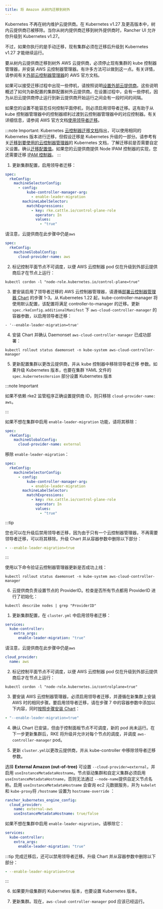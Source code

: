 ```yaml
---
title: 将 Amazon 从树内迁移到树外
---
```


<head>
  <link rel="canonical" href="https://ranchermanager.docs.rancher.com/zh/how-to-guides/new-user-guides/kubernetes-clusters-in-rancher-setup/migrate-to-an-out-of-tree-cloud-provider/migrate-to-out-of-tree-amazon"/>
</head>

Kubernetes 不再在树内维护云提供商。在 Kubernetes v1.27 及更高版本中，树内云提供商已被移除。当你从树内提供商迁移到树外提供商时，Rancher UI 允许你升级到 Kubernetes v1.27。

不过，如果你执行的是手动迁移，现有集群必须在迁移后升级到 Kubernetes v1.27 才能继续运行。

要从树内云提供商迁移到树外 AWS 云提供商，必须停止现有集群的 kube 控制器管理器，并安装 AWS 云控制器管理器。有许多方法可以做到这一点。有关详情，请参阅有关[外部云控制器管理器](https://cloud-provider-aws.sigs.k8s.io/getting_started/)的 AWS 官方文档。

如果可以接受迁移过程中出现一些停机，请按照说明[设置外部云提供商](../set-up-cloud-providers/amazon.md#using-the-out-of-tree-aws-cloud-provider)。这些说明概述了如何为新配置的集群配置树外云提供商。在设置过程中，会有一些停机，因为从旧云提供商停止运行到新云提供商开始运行之间会有一段时间的间隔。

如果您的设置不能容忍任何控制平面停机，则必须启用领导者迁移。这有助于从 kube 控制器管理器中的控制器顺利过渡到云控制器管理器中的对应控制器。有关详细信息，请参阅 AWS 官方文档[使用领导者迁移](https://cloud-provider-aws.sigs.k8s.io/getting_started/)。

:::note Important:
Kubernetes [云控制器迁移文档](https://kubernetes.io/docs/tasks/administer-cluster/controller-manager-leader-migration/#before-you-begin)指出，可以使用相同的 Kubernetes 版本进行迁移，但假设迁移是 Kubernetes 升级的一部分。请参考有关[迁移到要使用的云控制器管理器](https://kubernetes.io/docs/tasks/administer-cluster/controller-manager-leader-migration/)的 Kubernetes 文档，了解迁移前是否需要自定义设置。确认[迁移配置值](https://kubernetes.io/docs/tasks/administer-cluster/controller-manager-leader-migration/#default-configuration)。如果您的云提供商提供 Node IPAM 控制器的实现，您还需要迁移 [IPAM 控制器](https://kubernetes.io/docs/tasks/administer-cluster/controller-manager-leader-migration/#node-ipam-controller-migration)。
:::

<Tabs groupId="k8s-distro">
<TabItem value="RKE2">

1. 更新集群配置，启用领导者迁移：

```yaml
spec:
  rkeConfig:
    machineSelectorConfig:
      - config:
          kube-controller-manager-arg:
            - enable-leader-migration
        machineLabelSelector:
          matchExpressions:
            - key: rke.cattle.io/control-plane-role
              operator: In
              values:
                - "true"
```

请注意，云提供商在此步骤中仍是`aws`

```yaml
spec:
  rkeConfig:
    machineGlobalConfig:
      cloud-provider-name: aws
```

2. 标记控制平面节点不可调度，以便 AWS 云控制器 pod 仅在升级到外部云提供商后才在节点上运行：

```shell
kubectl cordon -l "node-role.kubernetes.io/control-plane=true"
```

3. 要安装启用了领导者迁移的 AWS 云控制器管理器，请遵循[部署云控制器管理器 Chart](../set-up-cloud-providers/amazon.md#using-the-out-of-tree-aws-cloud-provider) 的步骤 1-3。从 Kubernetes 1.22 起，kube-controller-manager 将使用默认配置，该配置将满足 controller-to-manager 的迁移。更新 `spec.rkeConfig.additionalManifest` 下 `aws-cloud-controller-manager` 的容器参数，以启用领导者迁移：

```shell
- '--enable-leader-migration=true'
```

4. 安装 Chart 并确认 Daemonset `aws-cloud-controller-manager` 已成功部署：

```shell
kubectl rollout status daemonset -n kube-system aws-cloud-controller-manager
```

5. 更新配置集群以更改云提供商，并从 kube 控制器中移除领导者迁移 参数。如果升级 Kubernetes 版本，也要在集群 YAML 文件的 `spec.kubernetesVersion` 部分设置 Kubernetes 版本

:::note Important

如果不依赖 rke2 监管程序正确设置提供商 ID，则只移除 `cloud-provider-name: aws`。

:::

如果不想在集群中启用 `enable-leader-migration` 功能，请将其移除：

```yaml
spec:
  rkeConfig:
    machineGlobalConfig:
      cloud-provider-name: external
```

移除 `enable-leader-migration`：

```yaml
spec:
  rkeConfig:
    machineSelectorConfig:
      - config:
          kube-controller-manager-arg:
            - enable-leader-migration
        machineLabelSelector:
          matchExpressions:
            - key: rke.cattle.io/control-plane-role
              operator: In
              values:
                - "true"
```

:::tip

您也可以在升级后禁用领导者迁移，因为由于只有一个云控制器管理器，不再需要领导者迁移，可以将其移除。升级 Chart 并从容器参数中删除以下部分：

```yaml
- --enable-leader-migration=true
```

:::

使用以下命令验证云控制器管理器更新是否成功上线：

```shell
kubectl rollout status daemonset -n kube-system aws-cloud-controller-manager
```

6. 云提供商负责设置节点的 ProviderID。检查是否所有节点都用 ProviderID 进行了初始化：

```shell
kubectl describe nodes | grep "ProviderID"
```

</TabItem>

<TabItem value="RKE">

1. 更新集群配置，在 `cluster.yml` 中启用领导者迁移：

```yaml
services:
  kube-controller:
    extra_args:
      enable-leader-migration: "true"
```

请注意，云提供商在此步骤中仍是`aws`

```yaml
cloud_provider:
  name: aws
```

2. 标记控制平面节点不可调度，以便 AWS 云控制器 pod 仅在升级到外部云提供商后才在节点上运行：

```shell
kubectl cordon -l "node-role.kubernetes.io/controlplane=true"
```

3. 要安装 AWS 云控制器管理器，必须启用领导者迁移，并遵循在新集群上安装 AWS 时的相同步骤。要启用领导者迁移，请在步骤 7 中的容器参数中添加以下内容，同时[按照步骤安装 Chart](../set-up-cloud-providers/amazon.md#helm-chart-installation-from-ui)：

```yaml
- "--enable-leader-migration=true"
```

4. 确认 Chart 已安装，但由于控制面板节点不可调度，新的 pod 尚未运行。在下一步更新集群后，RKE 将升级并允许对每个节点的调度，并调度 `aws-controller-manager` pod。

5. 更新 `cluster.yml`以更改云提供商，并从 kube-controller 中移除领导者迁移参数。

选择 **External Amazon (out-of-tree)** 可设置 `--cloud-provider=external`，并启用 `useInstanceMetadataHostname`。节点驱动集群和自定义集群必须启用 `useInstanceMetadataHostname`，否则无法通过 `--node-name`提供自定义节点名称。启用 `useInstanceMetadataHostname` 会查询 ec2 元数据服务，并为 `kubelet` 和 `kube-proxy`将 `/hostname` 设置为 `hostname-override` ：

```yaml
rancher_kubernetes_engine_config:
  cloud_provider:
    name: external-aws
    useInstanceMetadataHostname: true/false
```

如果不想在集群中启用 `enable-leader-migration`，请移除它：

```yaml
services:
  kube-controller:
    extra_args:
      enable-leader-migration: "true"
```

:::tip
完成迁移后，还可以禁用领导者迁移。升级 Chart 并从容器参数中删除以下部分：

```yaml
- --enable-leader-migration=true
```

:::

6. 如果要升级集群的 Kubernetes 版本，也要设置 Kubernetes 版本。

7. 更新集群。现在，`aws-cloud-controller-manager` pod 应该已经运行。

</TabItem>
</Tabs>
